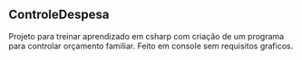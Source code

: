 ## ControleDespesa
Projeto para treinar aprendizado em csharp com criação de um programa para controlar orçamento familiar. Feito em console sem requisitos graficos.

